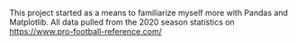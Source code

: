 This project started as a means to familiarize myself more with Pandas and Matplotlib. All data pulled from the 2020 season statistics on https://www.pro-football-reference.com/
